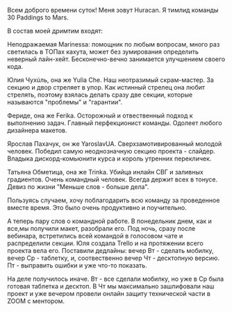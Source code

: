 Всем доброго времени суток! Меня зовут Huracan. Я тимлид команды 30 Paddings to
Mars.

В состав моей дримтим входят:

Неподражаемая Marinessa: помощник по любым вопросам, много раз светилась в ТОПах
кахута, может без зумирования определить неверный лайн-хейт. Бесконечно-вечно
занимается улучшением своего кода.

Юлия Чухúль, она же Yulia Che. Наш неотразимый скрам-мастер. За секцию и двор
стреляет в упор. Как истинный стрелец она любит стрелять, поэтому взялась делать
сразу две секции, которые называются "проблемы" и "гарантии".

Фериде, она же Ferika. Осторожный и отвественный подход к выполнению задач.
Главный перфекционист команды. Одолеет любого дизайнера макетов.

Ярослав Пахачук, он же YaroslavUA. Сверхзамотивированный молодой человек.
Победил самую неоднозначную секцию проекта - слайдер. Владыка дискорд-комьюнити
курса и король утренних перекличек.

Татьяна Обметица, она же Trinka. Убийца инлайн СВГ и заливных градиентов. Очень
командный человек. Всегда держит всех в тонусе. Девиз по жизни "Меньше слов -
больше дела".

Пользуясь случаем, хочу поблагодарить всю команду за проведенное вместе время.
Это было очень продуктивно и поучительно.

А теперь пару слов о командной работе. В понедельник днем, как и все,мы получили
макет, разобрали его. Под ночь, сразу после вебинара, встретились всей командой
в голосовом чате и распределили секции. Юля создала Trello и на протяжении всего
проекта вела его. Поставили дедлайны: вечер Вт - сделать мобилку, вечер Ср -
таблетку, и, соотвественно вечер Чт - десктопную версию. Пт - выправить ошибки и
уже что-то показать.

На деле получилось иначе. Вт - все сделали мобилку, но уже в Ср была готовая
таблетка и десктоп. В Чт мы максимально зашлифовали наш проект и уже вечером
провели онлайн защиту технической части в ZOOM с ментором.
